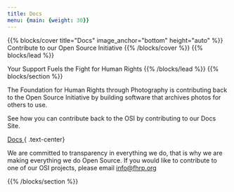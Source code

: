 ```yaml
---
title: Docs
menu: {main: {weight: 30}}
---
```

{{% blocks/cover title="Docs" image_anchor="bottom" height="auto" %}}
Contribute to our Open Source Initiative
{{% /blocks/cover %}}
{{% blocks/lead %}}

Your Support Fuels the Fight for Human Rights
{{% /blocks/lead %}}
{{% blocks/section %}}

The Foundation for Human Rights through Photography is contributing back to the Open Source Initiative by building software that archives photos for others to use.

See how you can contribute back to the OSI by contributing to our Docs Site.

<a class="btn btn-lg btn-primary me-3 mb-4" href="https://docs.fhrp.org/">
  Docs 
</a>
{ .text-center}

We are committed to transparency in everything we do, that is why we are making everything we do Open Source. If you would like to contribute to one of our OSI projects, please email [info@fhrp.org](mailto@fhrp.org)

{{% /blocks/section %}}